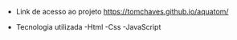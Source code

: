 * Link de acesso ao projeto
https://tomchaves.github.io/aquatom/

* Tecnologia utilizada
-Html
-Css
-JavaScript
